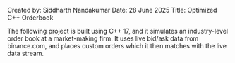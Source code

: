 Created by: Siddharth Nandakumar
Date: 28 June 2025
Title: Optimized C++ Orderbook

The following project is built using C++ 17, and it simulates an industry-level
order book at a market-making firm. It uses live bid/ask data from binance.com,
and places custom orders which it then matches with the live data stream.
